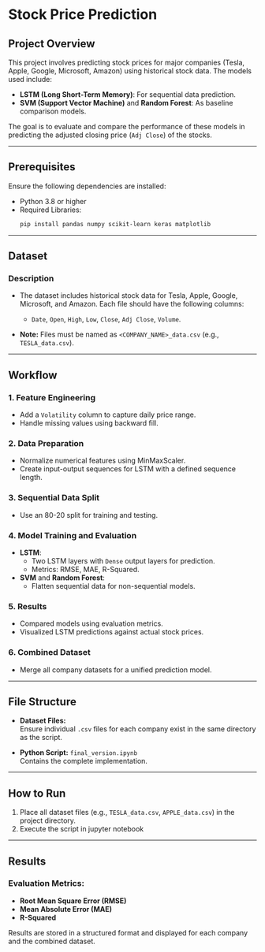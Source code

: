 
# Stock Price Prediction 

## Project Overview

This project involves predicting stock prices for major companies (Tesla, Apple, Google, Microsoft, Amazon) using historical stock data. The models used include:

- **LSTM (Long Short-Term Memory)**: For sequential data prediction.
- **SVM (Support Vector Machine)** and **Random Forest**: As baseline comparison models.

The goal is to evaluate and compare the performance of these models in predicting the adjusted closing price (`Adj Close`) of the stocks.

---

## Prerequisites

Ensure the following dependencies are installed:

- Python 3.8 or higher
- Required Libraries:
  ```bash
  pip install pandas numpy scikit-learn keras matplotlib
  ```

---

## Dataset

### Description
- The dataset includes historical stock data for Tesla, Apple, Google, Microsoft, and Amazon. Each file should have the following columns:
  - `Date`, `Open`, `High`, `Low`, `Close`, `Adj Close`, `Volume`.
  
- **Note:** Files must be named as `<COMPANY_NAME>_data.csv` (e.g., `TESLA_data.csv`).

---

## Workflow

### 1. **Feature Engineering**
   - Add a `Volatility` column to capture daily price range.
   - Handle missing values using backward fill.

### 2. **Data Preparation**
   - Normalize numerical features using MinMaxScaler.
   - Create input-output sequences for LSTM with a defined sequence length.

### 3. **Sequential Data Split**
   - Use an 80-20 split for training and testing.

### 4. **Model Training and Evaluation**
   - **LSTM**:
     - Two LSTM layers with `Dense` output layers for prediction.
     - Metrics: RMSE, MAE, R-Squared.
   - **SVM** and **Random Forest**:
     - Flatten sequential data for non-sequential models.

### 5. **Results**
   - Compared models using evaluation metrics.
   - Visualized LSTM predictions against actual stock prices.

### 6. **Combined Dataset**
   - Merge all company datasets for a unified prediction model.

---

## File Structure

- **Dataset Files:**  
  Ensure individual `.csv` files for each company exist in the same directory as the script.
  
- **Python Script:** `final_version.ipynb`  
  Contains the complete implementation.

---

## How to Run

1. Place all dataset files (e.g., `TESLA_data.csv`, `APPLE_data.csv`) in the project directory.
2. Execute the script in jupyter notebook



---

## Results

### Evaluation Metrics:
- **Root Mean Square Error (RMSE)**
- **Mean Absolute Error (MAE)**
- **R-Squared**

Results are stored in a structured format and displayed for each company and the combined dataset.

